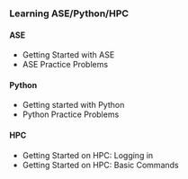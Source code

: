 ### Learning ASE/Python/HPC

#### ASE

- Getting Started with ASE
- ASE Practice Problems

#### Python

- Getting started with Python
- Python Practice Problems

#### HPC

- Getting Started on HPC: Logging in
- Getting Started on HPC: Basic Commands
